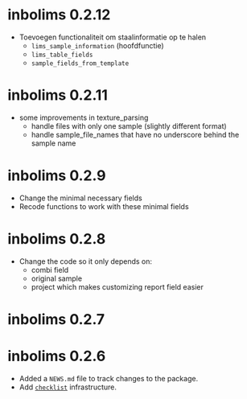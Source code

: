 # inbolims 0.2.12

* Toevoegen functionaliteit om staalinformatie op te halen
    * `lims_sample_information` (hoofdfunctie)
    * `lims_table_fields`
    * `sample_fields_from_template`

# inbolims 0.2.11

* some improvements in texture_parsing
    * handle files with only one sample (slightly different format)
    * handle sample_file_names that have no underscore behind the sample name

# inbolims 0.2.9

* Change the minimal necessary fields
* Recode functions to work with these minimal fields

# inbolims 0.2.8

* Change the code so it only depends on:
    * combi field
    * original sample
    * project
which makes customizing report field easier

# inbolims 0.2.7

# inbolims 0.2.6

* Added a `NEWS.md` file to track changes to the package.
* Add [`checklist`](https://inbo.github.io/checklist/) infrastructure.
